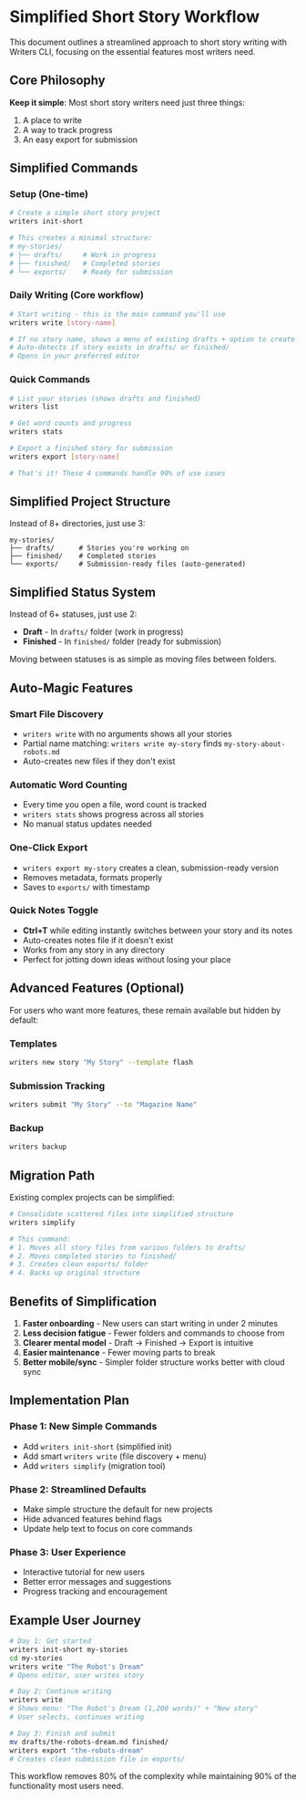 # Simplified Short Story Workflow

This document outlines a streamlined approach to short story writing with Writers CLI, focusing on the essential features most writers need.

## Core Philosophy

**Keep it simple**: Most short story writers need just three things:

1. A place to write
2. A way to track progress
3. An easy export for submission

## Simplified Commands

### Setup (One-time)

```bash
# Create a simple short story project
writers init-short

# This creates a minimal structure:
# my-stories/
# ├── drafts/     # Work in progress
# ├── finished/   # Completed stories
# └── exports/    # Ready for submission
```

### Daily Writing (Core workflow)

```bash
# Start writing - this is the main command you'll use
writers write [story-name]

# If no story name, shows a menu of existing drafts + option to create new
# Auto-detects if story exists in drafts/ or finished/
# Opens in your preferred editor
```

### Quick Commands

```bash
# List your stories (shows drafts and finished)
writers list

# Get word counts and progress
writers stats

# Export a finished story for submission
writers export [story-name]

# That's it! These 4 commands handle 90% of use cases
```

## Simplified Project Structure

Instead of 8+ directories, just use 3:

```
my-stories/
├── drafts/      # Stories you're working on
├── finished/    # Completed stories
└── exports/     # Submission-ready files (auto-generated)
```

## Simplified Status System

Instead of 6+ statuses, just use 2:

- **Draft** - In `drafts/` folder (work in progress)
- **Finished** - In `finished/` folder (ready for submission)

Moving between statuses is as simple as moving files between folders.

## Auto-Magic Features

### Smart File Discovery

- `writers write` with no arguments shows all your stories
- Partial name matching: `writers write my-story` finds `my-story-about-robots.md`
- Auto-creates new files if they don't exist

### Automatic Word Counting

- Every time you open a file, word count is tracked
- `writers stats` shows progress across all stories
- No manual status updates needed

### One-Click Export

- `writers export my-story` creates a clean, submission-ready version
- Removes metadata, formats properly
- Saves to `exports/` with timestamp

### Quick Notes Toggle

- **Ctrl+T** while editing instantly switches between your story and its notes
- Auto-creates notes file if it doesn't exist
- Works from any story in any directory
- Perfect for jotting down ideas without losing your place

## Advanced Features (Optional)

For users who want more features, these remain available but hidden by default:

### Templates

```bash
writers new story "My Story" --template flash
```

### Submission Tracking

```bash
writers submit "My Story" --to "Magazine Name"
```

### Backup

```bash
writers backup
```

## Migration Path

Existing complex projects can be simplified:

```bash
# Consolidate scattered files into simplified structure
writers simplify

# This command:
# 1. Moves all story files from various folders to drafts/
# 2. Moves completed stories to finished/
# 3. Creates clean exports/ folder
# 4. Backs up original structure
```

## Benefits of Simplification

1. **Faster onboarding** - New users can start writing in under 2 minutes
2. **Less decision fatigue** - Fewer folders and commands to choose from
3. **Clearer mental model** - Draft → Finished → Export is intuitive
4. **Easier maintenance** - Fewer moving parts to break
5. **Better mobile/sync** - Simpler folder structure works better with cloud sync

## Implementation Plan

### Phase 1: New Simple Commands

- Add `writers init-short` (simplified init)
- Add smart `writers write` (file discovery + menu)
- Add `writers simplify` (migration tool)

### Phase 2: Streamlined Defaults

- Make simple structure the default for new projects
- Hide advanced features behind flags
- Update help text to focus on core commands

### Phase 3: User Experience

- Interactive tutorial for new users
- Better error messages and suggestions
- Progress tracking and encouragement

## Example User Journey

```bash
# Day 1: Get started
writers init-short my-stories
cd my-stories
writers write "The Robot's Dream"
# Opens editor, user writes story

# Day 2: Continue writing
writers write
# Shows menu: "The Robot's Dream (1,200 words)" + "New story"
# User selects, continues writing

# Day 3: Finish and submit
mv drafts/the-robots-dream.md finished/
writers export "the-robots-dream"
# Creates clean submission file in exports/
```

This workflow removes 80% of the complexity while maintaining 90% of the functionality most users need.

